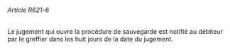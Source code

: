 ###### Article R621-6

Le jugement qui ouvre la procédure de sauvegarde est notifié au débiteur par le greffier dans les huit jours de la date du jugement.

